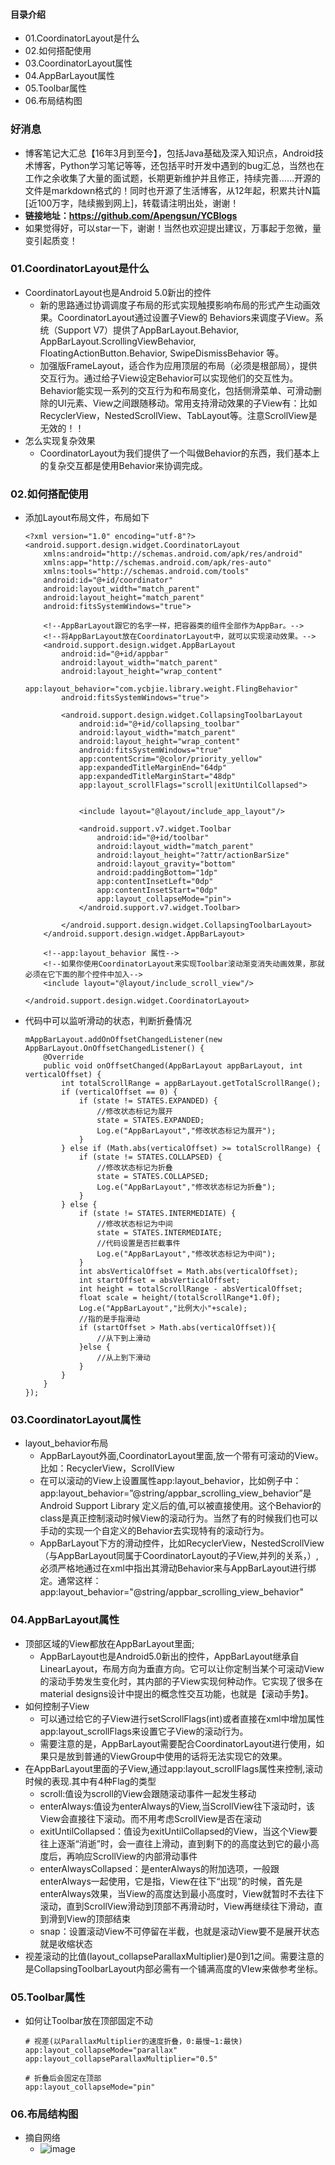 #### 目录介绍
- 01.CoordinatorLayout是什么
- 02.如何搭配使用
- 03.CoordinatorLayout属性
- 04.AppBarLayout属性
- 05.Toolbar属性
- 06.布局结构图



### 好消息
- 博客笔记大汇总【16年3月到至今】，包括Java基础及深入知识点，Android技术博客，Python学习笔记等等，还包括平时开发中遇到的bug汇总，当然也在工作之余收集了大量的面试题，长期更新维护并且修正，持续完善……开源的文件是markdown格式的！同时也开源了生活博客，从12年起，积累共计N篇[近100万字，陆续搬到网上]，转载请注明出处，谢谢！
- **链接地址：https://github.com/Apengsun/YCBlogs**
- 如果觉得好，可以star一下，谢谢！当然也欢迎提出建议，万事起于忽微，量变引起质变！





### 01.CoordinatorLayout是什么
- CoordinatorLayout也是Android 5.0新出的控件
    - 新的思路通过协调调度子布局的形式实现触摸影响布局的形式产生动画效果。CoordinatorLayout通过设置子View的 Behaviors来调度子View。系统（Support V7）提供了AppBarLayout.Behavior, AppBarLayout.ScrollingViewBehavior, FloatingActionButton.Behavior, SwipeDismissBehavior 等。
    - 加强版FrameLayout，适合作为应用顶层的布局（必须是根部局），提供交互行为。通过给子View设定Behavior可以实现他们的交互性为。Behavior能实现一系列的交互行为和布局变化，包括侧滑菜单、可滑动删除的UI元素、View之间跟随移动。常用支持滑动效果的子View有：比如RecyclerView，NestedScrollView、TabLayout等。注意ScrollView是无效的！！
- 怎么实现复杂效果
    - CoordinatorLayout为我们提供了一个叫做Behavior的东西，我们基本上的复杂交互都是使用Behavior来协调完成。


### 02.如何搭配使用
- 添加Layout布局文件，布局如下
    ```
    <?xml version="1.0" encoding="utf-8"?>
    <android.support.design.widget.CoordinatorLayout
        xmlns:android="http://schemas.android.com/apk/res/android"
        xmlns:app="http://schemas.android.com/apk/res-auto"
        xmlns:tools="http://schemas.android.com/tools"
        android:id="@+id/coordinator"
        android:layout_width="match_parent"
        android:layout_height="match_parent"
        android:fitsSystemWindows="true">
    
        <!--AppBarLayout跟它的名字一样，把容器类的组件全部作为AppBar。-->
        <!--将AppBarLayout放在CoordinatorLayout中，就可以实现滚动效果。-->
        <android.support.design.widget.AppBarLayout
            android:id="@+id/appbar"
            android:layout_width="match_parent"
            android:layout_height="wrap_content"
            app:layout_behavior="com.ycbjie.library.weight.FlingBehavior"
            android:fitsSystemWindows="true">
    
            <android.support.design.widget.CollapsingToolbarLayout
                android:id="@+id/collapsing_toolbar"
                android:layout_width="match_parent"
                android:layout_height="wrap_content"
                android:fitsSystemWindows="true"
                app:contentScrim="@color/priority_yellow"
                app:expandedTitleMarginEnd="64dp"
                app:expandedTitleMarginStart="48dp"
                app:layout_scrollFlags="scroll|exitUntilCollapsed">
    
    
                <include layout="@layout/include_app_layout"/>
    
                <android.support.v7.widget.Toolbar
                    android:id="@+id/toolbar"
                    android:layout_width="match_parent"
                    android:layout_height="?attr/actionBarSize"
                    android:layout_gravity="bottom"
                    android:paddingBottom="1dp"
                    app:contentInsetLeft="0dp"
                    app:contentInsetStart="0dp"
                    app:layout_collapseMode="pin">
                </android.support.v7.widget.Toolbar>
    
            </android.support.design.widget.CollapsingToolbarLayout>
        </android.support.design.widget.AppBarLayout>
    
        <!--app:layout_behavior 属性-->
        <!--如果你使用CoordinatorLayout来实现Toolbar滚动渐变消失动画效果，那就必须在它下面的那个控件中加入-->
        <include layout="@layout/include_scroll_view"/>
    
    </android.support.design.widget.CoordinatorLayout>
    ```
- 代码中可以监听滑动的状态，判断折叠情况
    ```
    mAppBarLayout.addOnOffsetChangedListener(new AppBarLayout.OnOffsetChangedListener() {
        @Override
        public void onOffsetChanged(AppBarLayout appBarLayout, int verticalOffset) {
            int totalScrollRange = appBarLayout.getTotalScrollRange();
            if (verticalOffset == 0) {
                if (state != STATES.EXPANDED) {
                    //修改状态标记为展开
                    state = STATES.EXPANDED;
                    Log.e("AppBarLayout","修改状态标记为展开");
                }
            } else if (Math.abs(verticalOffset) >= totalScrollRange) {
                if (state != STATES.COLLAPSED) {
                    //修改状态标记为折叠
                    state = STATES.COLLAPSED;
                    Log.e("AppBarLayout","修改状态标记为折叠");
                }
            } else {
                if (state != STATES.INTERMEDIATE) {
                    //修改状态标记为中间
                    state = STATES.INTERMEDIATE;
                    //代码设置是否拦截事件
                    Log.e("AppBarLayout","修改状态标记为中间");
                }
                int absVerticalOffset = Math.abs(verticalOffset);
                int startOffset = absVerticalOffset;
                int height = totalScrollRange - absVerticalOffset;
                float scale = height/(totalScrollRange*1.0f);
                Log.e("AppBarLayout","比例大小"+scale);
                //指的是手指滑动
                if (startOffset > Math.abs(verticalOffset)){
                    //从下到上滑动
                }else {
                    //从上到下滑动
                }
            }
        }
    });
    ```



### 03.CoordinatorLayout属性
- layout_behavior布局
    - AppBarLayout外面,CoordinatorLayout里面,放一个带有可滚动的View。比如：RecyclerView，ScrollView
    - 在可以滚动的View上设置属性app:layout_behavior，比如例子中：app:layout_behavior=”@string/appbar_scrolling_view_behavior”是Android Support Library 定义后的值,可以被直接使用。这个Behavior的class是真正控制滚动时候View的滚动行为。当然了有的时候我们也可以手动的实现一个自定义的Behavior去实现特有的滚动行为。
    - AppBarLayout下方的滑动控件，比如RecyclerView，NestedScrollView（与AppBarLayout同属于CoordinatorLayout的子View,并列的关系，）,必须严格地通过在xml中指出其滑动Behavior来与AppBarLayout进行绑定。通常这样：app:layout_behavior="@string/appbar_scrolling_view_behavior"


### 04.AppBarLayout属性
- 顶部区域的View都放在AppBarLayout里面;
    - AppBarLayout也是Android5.0新出的控件，AppBarLayout继承自LinearLayout，布局方向为垂直方向。它可以让你定制当某个可滚动View的滚动手势发生变化时，其内部的子View实现何种动作。它实现了很多在material designs设计中提出的概念性交互功能，也就是【滚动手势】。
- 如何控制子View
    - 可以通过给它的子View进行setScrollFlags(int)或者直接在xml中增加属性app:layout_scrollFlags来设置它子View的滚动行为。
    - 需要注意的是，AppBarLayout需要配合CoordinatorLayout进行使用，如果只是放到普通的ViewGroup中使用的话将无法实现它的效果。
- 在AppBarLayout里面的子View,通过app:layout_scrollFlags属性来控制,滚动时候的表现.其中有4种Flag的类型
    - scroll:值设为scroll的View会跟随滚动事件一起发生移动
    - enterAlways:值设为enterAlways的View,当ScrollView往下滚动时，该View会直接往下滚动。而不用考虑ScrollView是否在滚动
    - exitUntilCollapsed：值设为exitUntilCollapsed的View，当这个View要往上逐渐“消逝”时，会一直往上滑动，直到剩下的的高度达到它的最小高度后，再响应ScrollView的内部滑动事件
    - enterAlwaysCollapsed：是enterAlways的附加选项，一般跟enterAlways一起使用，它是指，View在往下“出现”的时候，首先是enterAlways效果，当View的高度达到最小高度时，View就暂时不去往下滚动，直到ScrollView滑动到顶部不再滑动时，View再继续往下滑动，直到滑到View的顶部结束
    - snap：设置滚动View不可停留在半截，也就是滚动View要不是展开状态就是收缩状态
- 视差滚动的比值(layout_collapseParallaxMultiplier)是0到1之间。需要注意的是CollapsingToolbarLayout内部必需有一个铺满高度的VIew来做参考坐标。


### 05.Toolbar属性
- 如何让Toolbar放在顶部固定不动
    ```
    # 视差(以ParallaxMultiplier的速度折叠，0:最慢~1:最快)
    app:layout_collapseMode="parallax"
    app:layout_collapseParallaxMultiplier="0.5"
     
    # 折叠后会固定在顶部
    app:layout_collapseMode="pin"
    ```



### 06.布局结构图
- 摘自网络
    - ![image](https://upload-images.jianshu.io/upload_images/7177220-e977b2e8b433d90f.png?imageMogr2/auto-orient/strip%7CimageView2/2/w/431)











